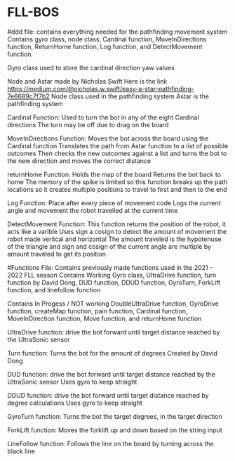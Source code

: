 # FLL-BOS

#ddd file:
contains everything needed for the pathfinding movement system
Contains gyro class, node class, Cardinal function, MoveInDirections function, ReturnHome function, Log function, and DetectMovement function.

Gyro class used to store the cardinal direction yaw values

Node and Astar made by Nicholas Swift
Here is the link
https://medium.com/@nicholas.w.swift/easy-a-star-pathfinding-7e6689c7f7b2
Node class used in the pathfinding system
Astar is the pathfinding system

Cardinal Function:
Used to turn the bot in any of the eight Cardinal directions
The turn may be off due to drag on the board

MoveInDirections Function:
Moves the bot across the board using the Cardinal function
Translates the path from Astar function to a list of possible outcomes
Then checks the new outcomes against a list and turns the bot to the new direction and moves the correct distance

returnHome Function:
Holds the map of the board
Returns the bot back to home
The memory of the spike is limited so this function breaks up the path locations so it creates multiple positions to travel to first and then to the end

Log Function:
Place after every piece of movement code
Logs the current angle and movement the robot travelled at the current time

DetectMovement Function:
This function returns the position of the robot, it acts like a varible
Uses sign a cosign to detect the amount of movement the robot made veritcal and horizontal
The amount traveled is the hypotenuse of the triangle and sign and cosign of the current angle are multiple by amount traveled to get its position

#Functions File:
Contains previously made functions used in the 2021 - 2022 FLL season
Contains Working Gyro class, UltraDrive function, turn function by David Dong, DUD function, DDUD function, GyroTurn, ForkLift function, and linefollow function

Contains In Progess / NOT working DoubleUltraDrive function, GyroDrive function, createMap function, pain function, Cardinal function, MoveInDirection function, Move function, and returnHome function

UltraDrive function:
drive the bot forward until target distance reached by the UltraSonic sensor

Turn function:
Turns the bot for the amount of degrees
Created by David Dong

DUD function:
drive the bot forward until target distance reached by the UltraSonic sensor
Uses gyro to keep straight

DDUD function:
drive the bot forward until target distance reached by degree calculations
Uses gyro to keep straight

GyroTurn function:
Turns the bot the target degrees, in the target direction

ForkLift function:
Moves the forklift up and down based on the string input

LineFollow function:
Follows the line on the board by turning across the black line




